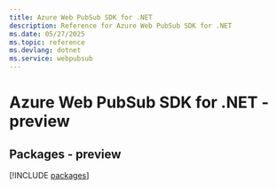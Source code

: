```yaml
---
title: Azure Web PubSub SDK for .NET
description: Reference for Azure Web PubSub SDK for .NET
ms.date: 05/27/2025
ms.topic: reference
ms.devlang: dotnet
ms.service: webpubsub
---
```

# Azure Web PubSub SDK for .NET - preview
## Packages - preview
[!INCLUDE [packages](web-pubsub-index.md)]